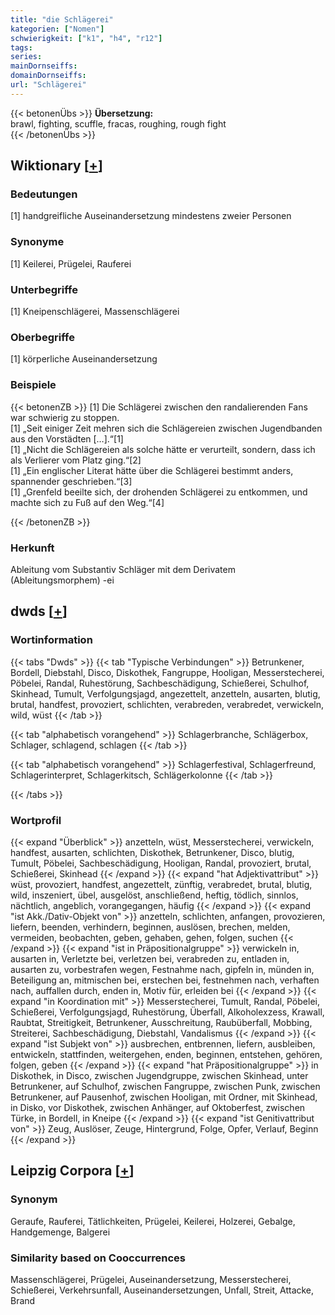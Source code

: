 ```yaml
---
title: "die Schlägerei"
kategorien: ["Nomen"]
schwierigkeit: ["k1", "h4", "r12"]
tags:
series:
mainDornseiffs:
domainDornseiffs:
url: "Schlägerei"
---
```


{{< betonenÜbs >}}
**Übersetzung:**  
brawl, fighting, scuffle, fracas, roughing, rough fight  
{{< /betonenÜbs >}}

## Wiktionary [[+](https://de.wiktionary.org/wiki/Schlägerei)]

### Bedeutungen
[1] handgreifliche Auseinandersetzung mindestens zweier Personen  

### Synonyme
[1] Keilerei, Prügelei, Rauferei  

### Unterbegriffe
[1] Kneipenschlägerei, Massenschlägerei  

### Oberbegriffe
[1] körperliche Auseinandersetzung  

### Beispiele
{{< betonenZB >}}
[1] Die Schlägerei zwischen den randalierenden Fans war schwierig zu stoppen.  
[1] „Seit einiger Zeit mehren sich die Schlägereien zwischen Jugendbanden aus den Vorstädten […].“[1]  
[1] „Nicht die Schlägereien als solche hätte er verurteilt, sondern, dass ich als Verlierer vom Platz ging.“[2]  
[1] „Ein englischer Literat hätte über die Schlägerei bestimmt anders, spannender geschrieben.“[3]  
[1] „Grenfeld beeilte sich, der drohenden Schlägerei zu entkommen, und machte sich zu Fuß auf den Weg.“[4]  

{{< /betonenZB >}}
### Herkunft
Ableitung vom Substantiv Schläger mit dem Derivatem (Ableitungsmorphem) -ei  



## dwds [[+](https://www.dwds.de/wb/Schlägerei)]

### Wortinformation
{{< tabs "Dwds" >}}
{{< tab "Typische Verbindungen" >}}
Betrunkener, Bordell, Diebstahl, Disco, Diskothek, Fangruppe, Hooligan, Messerstecherei, Pöbelei, Randal, Ruhestörung, Sachbeschädigung, Schießerei, Schulhof, Skinhead, Tumult, Verfolgungsjagd, angezettelt, anzetteln, ausarten, blutig, brutal, handfest, provoziert, schlichten, verabreden, verabredet, verwickeln, wild, wüst
{{< /tab >}}

{{< tab "alphabetisch vorangehend" >}}
Schlagerbranche, Schlägerbox, Schlager, schlagend, schlagen
{{< /tab >}}

{{< tab "alphabetisch vorangehend" >}}
Schlagerfestival, Schlagerfreund, Schlagerinterpret, Schlagerkitsch, Schlägerkolonne
{{< /tab >}}

{{< /tabs >}}

### Wortprofil
{{< expand "Überblick" >}} anzetteln, wüst, Messerstecherei, verwickeln, handfest, ausarten, schlichten, Diskothek, Betrunkener, Disco, blutig, Tumult, Pöbelei, Sachbeschädigung, Hooligan, Randal, provoziert, brutal, Schießerei, Skinhead {{< /expand >}}
{{< expand "hat Adjektivattribut" >}} wüst, provoziert, handfest, angezettelt, zünftig, verabredet, brutal, blutig, wild, inszeniert, übel, ausgelöst, anschließend, heftig, tödlich, sinnlos, nächtlich, angeblich, vorangegangen, häufig {{< /expand >}}
{{< expand "ist Akk./Dativ-Objekt von" >}} anzetteln, schlichten, anfangen, provozieren, liefern, beenden, verhindern, beginnen, auslösen, brechen, melden, vermeiden, beobachten, geben, gehaben, gehen, folgen, suchen {{< /expand >}}
{{< expand "ist in Präpositionalgruppe" >}} verwickeln in, ausarten in, Verletzte bei, verletzen bei, verabreden zu, entladen in, ausarten zu, vorbestrafen wegen, Festnahme nach, gipfeln in, münden in, Beteiligung an, mitmischen bei, erstechen bei, festnehmen nach, verhaften nach, auffallen durch, enden in, Motiv für, erleiden bei {{< /expand >}}
{{< expand "in Koordination mit" >}} Messerstecherei, Tumult, Randal, Pöbelei, Schießerei, Verfolgungsjagd, Ruhestörung, Überfall, Alkoholexzess, Krawall, Raubtat, Streitigkeit, Betrunkener, Ausschreitung, Raubüberfall, Mobbing, Streiterei, Sachbeschädigung, Diebstahl, Vandalismus {{< /expand >}}
{{< expand "ist Subjekt von" >}} ausbrechen, entbrennen, liefern, ausbleiben, entwickeln, stattfinden, weitergehen, enden, beginnen, entstehen, gehören, folgen, geben {{< /expand >}}
{{< expand "hat Präpositionalgruppe" >}} in Diskothek, in Disco, zwischen Jugendgruppe, zwischen Skinhead, unter Betrunkener, auf Schulhof, zwischen Fangruppe, zwischen Punk, zwischen Betrunkener, auf Pausenhof, zwischen Hooligan, mit Ordner, mit Skinhead, in Disko, vor Diskothek, zwischen Anhänger, auf Oktoberfest, zwischen Türke, in Bordell, in Kneipe {{< /expand >}}
{{< expand "ist Genitivattribut von" >}} Zeug, Auslöser, Zeuge, Hintergrund, Folge, Opfer, Verlauf, Beginn {{< /expand >}}

## Leipzig Corpora [[+](https://corpora.uni-leipzig.de/en/res?word=Schlägerei&corpusId=deu_newscrawl-public_2018)]


### Synonym
Geraufe, Rauferei, Tätlichkeiten, Prügelei, Keilerei, Holzerei, Gebalge, Handgemenge, Balgerei


### Similarity based on Cooccurrences
Massenschlägerei, Prügelei, Auseinandersetzung, Messerstecherei, Schießerei, Verkehrsunfall, Auseinandersetzungen, Unfall, Streit, Attacke, Brand

